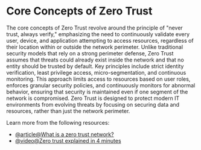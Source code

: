 # Core Concepts of Zero Trust

The core concepts of Zero Trust revolve around the principle of "never trust, always verify," emphasizing the need to continuously validate every user, device, and application attempting to access resources, regardless of their location within or outside the network perimeter. Unlike traditional security models that rely on a strong perimeter defense, Zero Trust assumes that threats could already exist inside the network and that no entity should be trusted by default. Key principles include strict identity verification, least privilege access, micro-segmentation, and continuous monitoring. This approach limits access to resources based on user roles, enforces granular security policies, and continuously monitors for abnormal behavior, ensuring that security is maintained even if one segment of the network is compromised. Zero Trust is designed to protect modern IT environments from evolving threats by focusing on securing data and resources, rather than just the network perimeter.

Learn more from the following resources:

- [@article@What is a zero trust network?](https://www.cloudflare.com/en-gb/learning/security/glossary/what-is-zero-trust/)
- [@video@Zero trust explained in 4 minutes](https://www.youtube.com/watch?v=yn6CPQ9RioA)